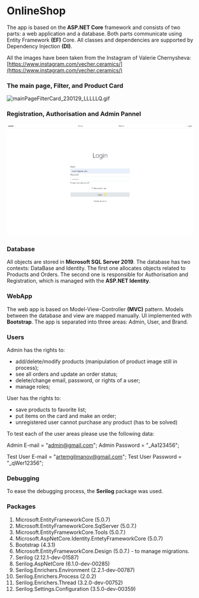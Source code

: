 # OnlineShop

The app is based on the **ASP.NET Core** framework and consists of two parts: a web application
and a database. Both parts communicate using Entity Framework **(EF)** Core. All classes and dependencies are supported by Dependency Injection **(DI)**. 

All the images have been taken from the Instagram of Valerie Chernysheva:
[https://www.instagram.com/vecher.ceramics/](https://www.instagram.com/vecher.ceramics/)

### The main page, Filter, and Product  Card

![mainPageFilterCard_230129_LLLLLQ.gif](documentation/mainPageFilterCard_230129_LLLLLQ.gif)

### Registration, Authorisation and Admin Pannel

![regAuthorAdmPan_230129.gif](documentation/regAuthorAdmPan_230129.gif)

### Database

All objects are stored in **Microsoft SQL Server 2019**. The database has two contexts: DataBase and Identity. The first one allocates objects related to Products and Orders. The second one is responsible for Authorisation and Registration, which is managed with the **ASP.NET Identity**.

### WebApp

The web app is based on Model-View-Controller **(MVC)** pattern. Models between the database and view are mapped manually. UI implemented with **Bootstrap**. The app is separated into three areas: Admin, User, and Brand. 

### Users

Admin has the rights to:
- add/delete/modify products (manipulation of product image still in process);
- see all orders and update an order status;
- delete/change email, password, or rights of a user;
- manage roles; 

User has the rights to:
- save products to favorite list;
- put items on the card and make an order;
- unregistered user cannot purchase any product (has to be solved)

To test each of the user areas please use the following data: 

Admin E-mail = "admin@gmail.com";
Admin Password = "_Aa123456";

Test User E-mail = "artemgilmanov@gmail.com";
Test User Password = "_qWer12356";

### Debugging

To ease the debugging process, the **Serilog** package was used. 

### Packages

1. Microsoft.EntityFrameworkCore (5.0.7)
2. Microsoft.EntityFrameworkCore.SqlServer (5.0.7.)
3. Microsoft.EntityFrameworkCore.Tools (5.0.7.)
4. Microsoft.AspNetCore.Identity.EntetyFrameworkCore (5.0.7)
5. Bootstrap (4.3.1)
6. Microsoft.EntityFrameworkCore.Design (5.0.7.) - to manage migrations.
7. Serilog (2.12.1-dev-01587)
8. Serilog.AspNetCore (6.1.0-dev-00285)
9. Serilog.Enrichers.Environment (2.2.1-dev-00787)
10. Serilog.Enrichers.Process (2.0.2)
11. Serilog.Enrichers.Thread (3.2.0-dev-00752)
12. Serilog.Settings.Configuration (3.5.0-dev-00359)
